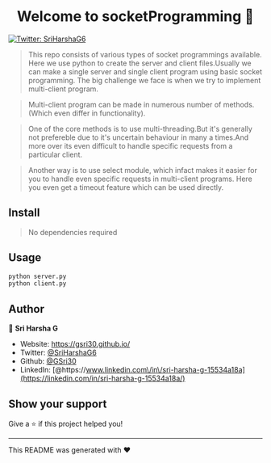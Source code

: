 <h1 align="center">Welcome to socketProgramming 👋</h1>
<p>
  <a href="https://twitter.com/SriHarshaG6" target="_blank">
    <img alt="Twitter: SriHarshaG6" src="https://img.shields.io/twitter/follow/SriHarshaG6.svg?style=social" />
  </a>
</p>

> This repo consists of various types of socket programmings available. Here we use python to create the server and client files.Usually we can make a single server and single client program using basic socket programming. The big challenge we face is when we try to implement multi-client program.

> Multi-client program can be made in numerous number of methods.(Which even differ in functionality).

> One of the core methods is to use multi-threading.But it's generally not prefereble due to it's uncertain behaviour in many a times.And more over its even difficult to handle specific requests from a particular client.

> Another way is to use select module, which infact makes it easier for you to handle even specific requests in multi-client programs. Here you even get a timeout feature which can be used directly.

## Install

> No dependencies required

## Usage

```sh
python server.py
python client.py
```

## Author

👤 **Sri Harsha G**

* Website: https://gsri30.github.io/
* Twitter: [@SriHarshaG6](https://twitter.com/SriHarshaG6)
* Github: [@GSri30](https://github.com/GSri30)
* LinkedIn: [@https:\/\/www.linkedin.com\/in\/sri-harsha-g-15534a18a](https://linkedin.com/in/sri-harsha-g-15534a18a/)

## Show your support

Give a ⭐️ if this project helped you!

***
This README was generated with ❤️
